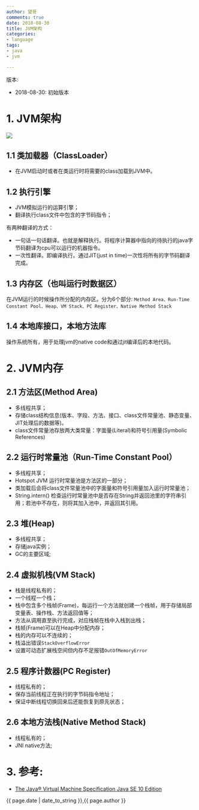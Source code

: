 ```yaml
---
author: 望哥
comments: true
date: 2018-08-30
title: JVM架构
categories:
- language
tags:
- java
- jvm

---
```


版本:
- 2018-08-30: 初始版本

# 1. JVM架构
![](http://blog.sisopipo.com/media/files/jvm/jvm_arch_en.png)

## 1.1 类加载器（ClassLoader）
- 在JVM启动时或者在类运行时将需要的class加载到JVM中。

## 1.2 执行引擎
- JVM模拟运行的运算引擎；
- 翻译执行class文件中包含的字节码指令；

有两种翻译的方式：
- 一句话一句话翻译。也就是解释执行。将程序计算器中指向的待执行的java字节码翻译为cpu可以运行的机器指令。
- 一次性翻译。即编译执行。通过JIT(just in time)一次性将所有的字节码翻译完成。

## 1.3 内存区（也叫运行时数据区）

在JVM运行的时候操作所分配的内存区。分为6个部分: `Method Area、Run-Time Constant Pool、Heap、VM Stack、PC Register、Native Method Stack`

## 1.4 本地库接口，本地方法库

操作系统所有，用于处理jvm的native code和通过jit编译后的本地代码。


# 2. JVM内存
  
## 2.1 方法区(Method Area)

- 多线程共享；
- 存储class结构信息(版本、字段、方法、接口、class文件常量池、静态变量、JIT处理后的数据等)。
- class文件常量池存放两大类常量：字面量(Literal)和符号引用量(Symbolic References)

## 2.2 运行时常量池（Run-Time Constant Pool）

- 多线程共享；
- Hotspot JVM 运行时常量池是方法区的一部分；
- 类加载后会将class文件常量池中的字面量和符号引用量加入运行时常量池；
- String.intern() 检查运行时常量池中是否存在String并返回池里的字符串引用；若池中不存在，则将其加入池中，并返回其引用。

## 2.3 堆(Heap)

- 多线程共享；
- 存储java实例；
- GC的主要区域;

## 2.4 虚拟机栈(VM Stack)
- 栈是线程私有的；
- 一个线程一个栈；
- 栈中包含多个栈帧(Frame)，每运行一个方法就创建一个栈帧，用于存储局部变量表、操作栈、方法返回值等；
- 方法从调用直至执行完成，对应栈帧在栈中入栈到出栈；
- 栈帧(Frame)可以在Heap中分配内存；
- 栈的内存可以不连续的；
- 栈溢出错误`StackOverflowError`
- 设置可动态扩展栈空间但内存不足报错`OutOfMemoryError`


## 2.5 程序计数器(PC Register)

- 线程私有的；
- 保存当前线程正在执行的字节码指令地址；
- 保证中断线程切换回来后还能恢复到原先状态；

## 2.6 本地方法栈(Native Method Stack)
- 线程私有的；
- JNI native方法;

# 3. 参考:
- [The Java® Virtual Machine Specification Java SE 10 Edition](https://docs.oracle.com/javase/specs/jvms/se10/html/index.html)


{{ page.date | date_to_string }},{{ page.author }}
